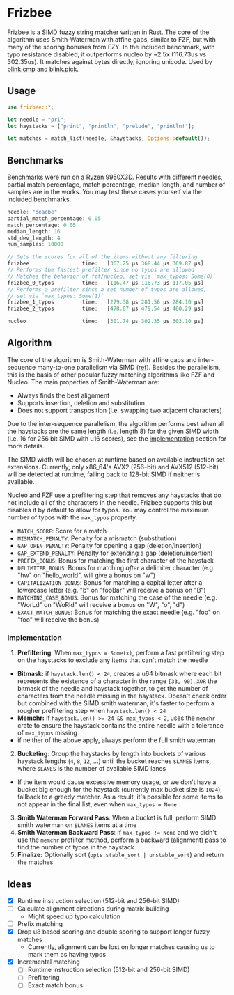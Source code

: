 # Frizbee

Frizbee is a SIMD fuzzy string matcher written in Rust. The core of the algorithm uses Smith-Waterman with affine gaps, similar to FZF, but with many of the scoring bonuses from FZY. In the included benchmark, with typo resistance disabled, it outperforms nucleo by ~2.5x (116.73us vs 302.35us). It matches against bytes directly, ignoring unicode. Used by [blink.cmp](https://github.com/saghen/blink.cmp) and [blink.pick](https://github.com/saghen/blink.pick).

## Usage

```rust
use frizbee::*;

let needle = "pri";
let haystacks = ["print", "println", "prelude", "println!"];

let matches = match_list(needle, &haystacks, Options::default());
```

## Benchmarks

Benchmarks were run on a Ryzen 9950X3D. Results with different needles, partial match percentage, match percentage, median length, and number of samples are in the works. You may test these cases yourself via the included benchmarks.

```rust
needle: "deadbe"
partial_match_percentage: 0.05
match_percentage: 0.05
median_length: 16
std_dev_length: 4
num_samples: 10000

// Gets the scores for all of the items without any filtering
frizbee                 time:   [367.25 µs 368.44 µs 369.87 µs]
// Performs the fastest prefilter since no typos are allowed
// Matches the behavior of fzf/nucleo, set via `max_typos: Some(0)`
frizbee_0_typos         time:   [116.47 µs 116.73 µs 117.05 µs]
// Performs a prefilter since a set number of typos are allowed,
// set via `max_typos: Some(1)`
frizbee_1_typos         time:   [279.38 µs 281.56 µs 284.10 µs]
frizbee_2_typos         time:   [478.87 µs 479.54 µs 480.29 µs]

nucleo                  time:   [301.74 µs 302.35 µs 303.10 µs]
```

## Algorithm

The core of the algorithm is Smith-Waterman with affine gaps and inter-sequence many-to-one parallelism via SIMD ([ref](https://pmc.ncbi.nlm.nih.gov/articles/PMC8419822/#Sec13)). Besides the parallelism, this is the basis of other popular fuzzy matching algorithms like FZF and Nucleo. The main properties of Smith-Waterman are:

- Always finds the best alignment
- Supports insertion, deletion and substitution
- Does not support transposition (i.e. swapping two adjacent characters)

Due to the inter-sequence parallelism, the algorithm performs best when all the haystacks are the same length (i.e. length 8) for the given SIMD width (i.e. 16 for 256 bit SIMD with u16 scores), see the [implementation](#implementation) section for more details.

The SIMD width will be chosen at runtime based on available instruction set extensions. Currently, only x86_64's AVX2 (256-bit) and AVX512 (512-bit) will be detected at runtime, falling back to 128-bit SIMD if neither is available.

Nucleo and FZF use a prefiltering step that removes any haystacks that do not include all of the characters in the needle. Frizbee supports this but disables it by default to allow for typos. You may control the maximum number of typos with the `max_typos` property.

- `MATCH_SCORE`: Score for a match
- `MISMATCH_PENALTY`: Penalty for a mismatch (substitution)
- `GAP_OPEN_PENALTY`: Penalty for opening a gap (deletion/insertion)
- `GAP_EXTEND_PENALTY`: Penalty for extending a gap (deletion/insertion)
- `PREFIX_BONUS`: Bonus for matching the first character of the haystack
- `DELIMITER_BONUS`: Bonus for matching _after_ a delimiter character (e.g. "hw" on "hello_world", will give a bonus on "w")
- `CAPITALIZATION_BONUS`: Bonus for matching a capital letter after a lowercase letter (e.g. "b" on "fooBar" will receive a bonus on "B")
- `MATCHING_CASE_BONUS`: Bonus for matching the case of the needle (e.g. "WorLd" on "WoRld" will receive a bonus on "W", "o", "d")
- `EXACT_MATCH_BONUS`: Bonus for matching the exact needle (e.g. "foo" on "foo" will receive the bonus)

### Implementation

1. **Prefiltering**: When `max_typos = Some(x)`, perform a fast prefiltering step on the haystacks to exclude any items that can't match the needle
  - **Bitmask:** if `haystack.len() < 24`, creates a u64 bitmask where each bit represents the existence of a character in the range `[33, 90]`. `XOR` the bitmask of the needle and haystack together, to get the number of characters from the needle missing in the haystack. Doesn't check order but combined with the SIMD smith waterman, it's faster to perform a rougher prefiltering step when `haystack.len() < 24`
  - **Memchr:** if `haystack.len() >= 24 && max_typos < 2`, uses the `memchr` crate to ensure the haystack contains the entire needle with a tolerance of `max_typos` missing
  - if neither of the above apply, always perform the full smith waterman
2. **Bucketing**: Group the haystacks by length into buckets of various haystack lengths (`4`, `8`, `12`, ...) until the bucket reaches `$LANES` items, where `$LANES` is the number of available SIMD lanes
  - If the item would cause excessive memory usage, or we don't have a bucket big enough for the haystack (currently max bucket size is `1024`), fallback to a greedy matcher. As a result, it's possible for some items to not appear in the final list, even when `max_typos = None`
3. **Smith Waterman Forward Pass**: When a bucket is full, perform SIMD smith waterman on `$LANES` items at a time
4. **Smith Waterman Backward Pass**: If `max_typos != None` and we didn't use the `memchr` prefilter method, perform a backward (alignment) pass to find the number of typos in the haystack
5. **Finalize:** Optionally sort (`opts.stable_sort | unstable_sort`) and return the matches

## Ideas

- [x] Runtime instruction selection (512-bit and 256-bit SIMD)
- [ ] Calculate alignment directions during matrix building
  - Might speed up typo calculation
- [ ] Prefix matching
- [x] Drop u8 based scoring and double scoring to support longer fuzzy matches
  - Currently, alignment can be lost on longer matches causing us to mark them as having typos
- [x] Incremental matching
  - [ ] Runtime instruction selection (512-bit and 256-bit SIMD)
  - [ ] Prefiltering
  - [ ] Exact match bonus
